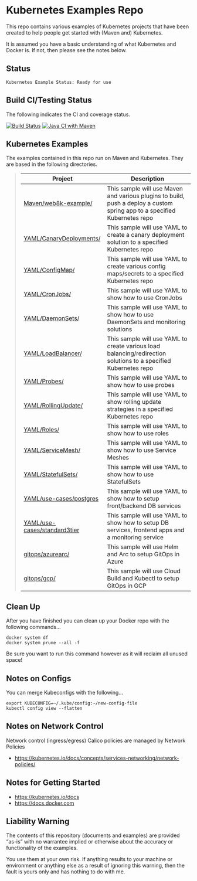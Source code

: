 Kubernetes Examples Repo
========================

This repo contains various examples of Kubernetes projects that have been created to help people get started with (Maven and) Kubernetes.

It is assumed you have a basic understanding of what Kubernetes and Docker is. If not, then please see the notes below.

Status
------
````
Kubernetes Example Status: Ready for use
````
Build CI/Testing Status
-----------------------
The following indicates the CI and coverage status.

[![Build Status](https://travis-ci.org/tpayne/kubernetes-examples.svg?branch=main)](https://travis-ci.org/tpayne/kubernetes-examples)
[![Java CI with Maven](https://github.com/tpayne/kubernetes-examples/actions/workflows/maven.yml/badge.svg?branch=main)](https://github.com/tpayne/kubernetes-examples/actions/workflows/maven.yml)

Kubernetes Examples
-------------------
The examples contained in this repo run on Maven and Kubernetes. They are based in the following directories.

>| Project | Description | 
>| ------- | ----------- |
>| [Maven/web8k-example/](https://github.com/tpayne/kubernetes-examples/tree/main/Maven/web8k-example) | This sample will use Maven and various plugins to build, push a deploy a custom spring app to a specified Kubernetes repo |
>| [YAML/CanaryDeployments/](https://github.com/tpayne/kubernetes-examples/tree/main/YAML/CanaryDeployments) | This sample will use YAML to create a canary deployment solution to a specified Kubernetes repo |
>| [YAML/ConfigMap/](https://github.com/tpayne/kubernetes-examples/tree/main/YAML/ConfigMap) | This sample will use YAML to create various config maps/secrets to a specified Kubernetes repo |
>| [YAML/CronJobs/](https://github.com/tpayne/kubernetes-examples/tree/main/YAML/CronJobs) | This sample will use YAML to show how to use CronJobs |
>| [YAML/DaemonSets/](https://github.com/tpayne/kubernetes-examples/tree/main/YAML/DaemonSets) | This sample will use YAML to show how to use DaemonSets and monitoring solutions |
>| [YAML/LoadBalancer/](https://github.com/tpayne/kubernetes-examples/tree/main/YAML/LoadBalancer) | This sample will use YAML to create various load balancing/redirection solutions to a specified Kubernetes repo |
>| [YAML/Probes/](https://github.com/tpayne/kubernetes-examples/tree/main/YAML/Probes) | This sample will use YAML to show how to use probes |
>| [YAML/RollingUpdate/](https://github.com/tpayne/kubernetes-examples/tree/main/YAML/RollingUpdate) | This sample will use YAML to show rolling update strategies in a specified Kubernetes repo |
>| [YAML/Roles/](https://github.com/tpayne/kubernetes-examples/tree/main/YAML/Roles) | This sample will use YAML to show how to use roles |
>| [YAML/ServiceMesh/](https://github.com/tpayne/kubernetes-examples/tree/main/YAML/ServiceMesh) | This sample will use YAML to show how to use Service Meshes |
>| [YAML/StatefulSets/](https://github.com/tpayne/kubernetes-examples/tree/main/YAML/StatefulSets) | This sample will use YAML to show how to use StatefulSets |
>| [YAML/use-cases/postgres](https://github.com/tpayne/kubernetes-examples/tree/main/YAML/use-cases/postgres) | This sample will use YAML to show how to setup front/backend DB services |
>| [YAML/use-cases/standard3tier](https://github.com/tpayne/kubernetes-examples/tree/main/YAML/use-cases/standard3tier) | This sample will use YAML to show how to setup DB services, frontend apps and a monitoring service |
>| [gitops/azurearc/](https://github.com/tpayne/kubernetes-examples/tree/main/gitops/azurearc) | This sample will use Helm and Arc to setup GitOps in Azure |
>| [gitops/gcp/](https://github.com/tpayne/kubernetes-examples/tree/main/gitops/gcp) | This sample will use Cloud Build and Kubectl to setup GitOps in GCP |

Clean Up
--------
After you have finished you can clean up your Docker repo with the following commands...

    docker system df
    docker system prune --all -f
    
Be sure you want to run this command however as it will reclaim all unused space!

Notes on Configs
----------------
You can merge Kubeconfigs with the following...
    
    export KUBECONFIG=~/.kube/config:~/new-config-file 
    kubectl config view --flatten

Notes on Network Control
------------------------
Network control (ingress/egress) Calico policies are managed by Network Policies
- https://kubernetes.io/docs/concepts/services-networking/network-policies/

Notes for Getting Started
-------------------------
- https://kubernetes.io/docs
- https://docs.docker.com

Liability Warning
-----------------
The contents of this repository (documents and examples) are provided “as-is” with no warrantee implied 
or otherwise about the accuracy or functionality of the examples.

You use them at your own risk. If anything results to your machine or environment or anything else as a 
result of ignoring this warning, then the fault is yours only and has nothing to do with me.
